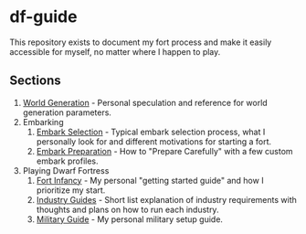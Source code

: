 # df-guide

This repository exists to document my fort process and make it easily accessible for myself, no matter where I happen to play.

## Sections

1. [World Generation](world-generation.md) - Personal speculation and reference for world generation parameters.
2. Embarking
	1. [Embark Selection](embark-selection.md) - Typical embark selection process, what I personally look for and different motivations for starting a fort.
	2. [Embark Preparation](prepare-carefully.md) - How to "Prepare Carefully" with a few custom embark profiles.
3.  Playing Dwarf Fortress
	1. [Fort Infancy](fort-setup.md) - My personal "getting started guide" and how I prioritize my start.
	2. [Industry Guides](industry.md) - Short list explanation of industry requirements with thoughts and plans on how to run each industry.
	3. [Military Guide](military.md) - My personal military setup guide.
